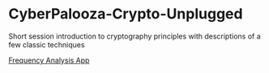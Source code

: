 # CyberPalooza-Crypto-Unplugged
Short session introduction to cryptography principles with descriptions of a few classic techniques


[Frequency Analysis App](https\\charles-hoot.github.io)
